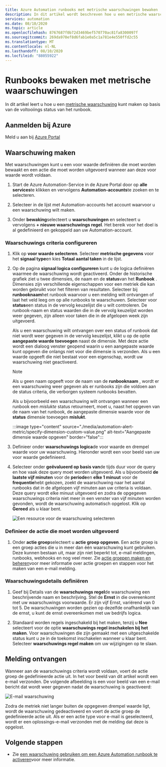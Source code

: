 ```yaml
---
title: Azure Automation runbooks met metrische waarschuwingen bewaken
description: In dit artikel wordt beschreven hoe u een metrische waarschuwing kunt instellen op basis van de voltooiings status van het runbook.
services: automation
ms.date: 08/10/2020
ms.topic: article
ms.openlocfilehash: 8767687f0b72d3469bef570770ac81fa8300097f
ms.sourcegitcommit: 269da970ef8d6fab1e0a5c1a781e4e550ffd2c55
ms.translationtype: MT
ms.contentlocale: nl-NL
ms.lasthandoff: 08/10/2020
ms.locfileid: "88055922"
---
```

# <a name="monitor-runbooks-with-metric-alerts"></a>Runbooks bewaken met metrische waarschuwingen

In dit artikel leert u hoe u een [metrische waarschuwing](../azure-monitor/platform/alerts-metric-overview.md) kunt maken op basis van de voltooiings status van het runbook.

## <a name="sign-in-to-azure"></a>Aanmelden bij Azure

Meld u aan bij [Azure Portal](https://portal.azure.com)

## <a name="create-alert"></a>Waarschuwing maken

Met waarschuwingen kunt u een voor waarde definiëren die moet worden bewaakt en een actie die moet worden uitgevoerd wanneer aan deze voor waarde wordt voldaan.

1. Start de Azure Automation-Service in de Azure Portal door op **alle services**te klikken en vervolgens **Automation-accounts**te zoeken en te selecteren.

2. Selecteer in de lijst met Automation-accounts het account waarvoor u een waarschuwing wilt maken. 

3. Onder **bewaking**selecteert u **waarschuwingen** en selecteert u vervolgens **+ nieuwe waarschuwings regel**. Het bereik voor het doel is al gedefinieerd en gekoppeld aan uw Automation-account.

### <a name="configure-alert-criteria"></a>Waarschuwings criteria configureren

1. Klik op **voor waarde selecteren**. Selecteer **metrische gegevens** voor het **signaal type**en kies **Totaal aantal taken** in de lijst.

2. Op de pagina **signaal logica configureren** kunt u de logica definiëren waarmee de waarschuwing wordt geactiveerd. Onder de historische grafiek ziet u twee dimensies, de naam en de **status**van het **Runbook** . Dimensies zijn verschillende eigenschappen voor een metriek die kan worden gebruikt voor het filteren van resultaten. Selecteer bij **runbooknaam**het runbook waarvoor u een melding wilt ontvangen of laat het veld leeg om op alle runbooks te waarschuwen. Selecteer voor **status**een status in de vervolg keuzelijst die u wilt controleren. De runbook-naam en status waarden die in de vervolg keuzelijst worden weer gegeven, zijn alleen voor taken die in de afgelopen week zijn uitgevoerd.

   Als u een waarschuwing wilt ontvangen over een status of runbook dat niet wordt weer gegeven in de vervolg keuzelijst, klikt u op de optie **aangepaste waarde toevoegen** naast de dimensie. Met deze actie wordt een dialoog venster geopend waarin u een aangepaste waarde kunt opgeven die onlangs niet voor die dimensie is verzonden. Als u een waarde opgeeft die niet bestaat voor een eigenschap, wordt uw waarschuwing niet geactiveerd.

   > [!NOTE]
   > Als u geen naam opgeeft voor de naam van de **runbooknaam** , wordt er een waarschuwing weer gegeven als er runbooks zijn die voldoen aan de status criteria, die verborgen systeem runbooks bevatten.

    Als u bijvoorbeeld een waarschuwing wilt ontvangen wanneer een runbook een _mislukte_ status retourneert, moet u, naast het opgeven van de naam van het runbook, de aangepaste dimensie waarde voor de **status** dimensie toevoegen **mislukt**.

    :::image type="content" source="./media/automation-alert-metric/specify-dimension-custom-value.png" alt-text="Aangepaste dimensie waarde opgeven" border="false":::

3. Definieer onder **waarschuwings logica**de voor waarde en drempel waarde voor uw waarschuwing. Hieronder wordt een voor beeld van uw voor waarde gedefinieerd.

4. Selecteer onder **geëvalueerd op basis van**de tijds duur voor de query en hoe vaak deze query moet worden uitgevoerd. Als u bijvoorbeeld **de laatste vijf minuten** voor de **periode**en **elke 1 minuut** voor de **frequentie**hebt gekozen, zoekt de waarschuwing naar het aantal runbooks dat in de afgelopen vijf minuten aan uw criteria is voldaan. Deze query wordt elke minuut uitgevoerd en zodra de opgegeven waarschuwings criteria niet meer in een venster van vijf minuten worden gevonden, wordt de waarschuwing automatisch opgelost. Klik op **Gereed** als u klaar bent.

   ![Een resource voor de waarschuwing selecteren](./media/automation-alert-activity-log/configure-signal-logic.png)

### <a name="define-the-action-to-take"></a>Definieer de actie die moet worden uitgevoerd

1. Onder **actie groep**selecteert u **actie groep opgeven**. Een actie groep is een groep acties die u in meer dan één waarschuwing kunt gebruiken. Deze kunnen bestaan uit, maar zijn niet beperkt tot, e-mail meldingen, runbooks, webhooks en nog veel meer. Zie [actie groepen maken en beheren](../azure-monitor/platform/action-groups.md)voor meer informatie over actie groepen en stappen voor het maken van een e-mail melding.

### <a name="define-alert-details"></a>Waarschuwingsdetails definiëren

1. Geef bij Details van de **waarschuwings regel**de waarschuwing een beschrijvende naam en beschrijving. Stel de **Ernst** in die overeenkomt met uw waarschuwings voorwaarde. Er zijn vijf Ernst, variërend van 0 tot 5. De waarschuwingen worden gezien op dezelfde onafhankelijk van de ernst, u kunt de ernst overeenkomen met uw bedrijfs logica.

1. Standaard worden regels ingeschakeld bij het maken, tenzij u **Nee** selecteert voor de optie **waarschuwings regel inschakelen bij het maken**. Voor waarschuwingen die zijn gemaakt met een uitgeschakelde status kunt u ze in de toekomst inschakelen wanneer u klaar bent. Selecteer **waarschuwings regel maken** om uw wijzigingen op te slaan.

## <a name="receive-notification"></a>Melding ontvangen

Wanneer aan de waarschuwings criteria wordt voldaan, voert de actie groep de gedefinieerde actie uit. In het voor beeld van dit artikel wordt een e-mail verzonden. De volgende afbeelding is een voor beeld van een e-mail bericht dat wordt weer gegeven nadat de waarschuwing is geactiveerd:

![E-mail waarschuwing](./media/automation-alert-activity-log/alert-email.png)

Zodra de metriek niet langer buiten de opgegeven drempel waarde ligt, wordt de waarschuwing gedeactiveerd en voert de actie groep de gedefinieerde actie uit. Als er een actie type voor e-mail is geselecteerd, wordt er een oplossings-e-mail verzonden met de melding dat deze is opgelost.

## <a name="next-steps"></a>Volgende stappen

* Zie [een waarschuwing gebruiken om een Azure Automation runbook te activeren](automation-create-alert-triggered-runbook.md)voor meer informatie.
